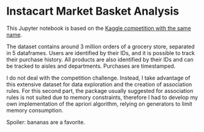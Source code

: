 # Instacart Market Basket Analysis

This Jupyter notebook is based on the [Kaggle competition with the same name](https://www.kaggle.com/c/instacart-market-basket-analysis).

The dataset contains around 3 million orders of a grocery store, separated in 5 dataframes. Users are identified by their IDs, and it is possible to track their purchase history. All products are also identified by their IDs and can be tracked to aisles and departments. Purchases are timestamped.

I do not deal with the competition challenge. Instead, I take advantage of this extensive dataset for data exploration and the creation of association rules. For this second part, the package usually suggested for association rules is not suited due to memory constraints, therefore I had to develop my own implementation of the apriori algorithm, relying on generators to limit memory consumption.

Spoiler: bananas are a favorite.
